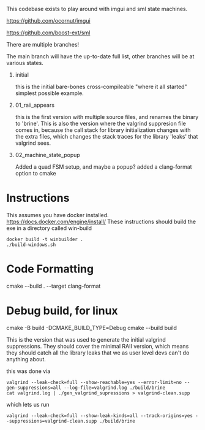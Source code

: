 This codebase exists to play around with imgui and sml state machines.

<https://github.com/ocornut/imgui>

<https://github.com/boost-ext/sml>

There are multiple branches!

The main branch will have the up-to-date full list, other branches will be at various states.

1. initial

   this is the initial bare-bones cross-compileable "where it all started" simplest possible example.

1. 01_raii_appears

   this is the first version with multiple source files, and renames the binary to 'brine'. This is also the version where the valgrind suppresion file comes in, because the call stack for library initialization changes with the extra files, which changes the stack traces for the library 'leaks' that valgrind sees.

1. 02_machine_state_popup

   Added a quad FSM setup, and maybe a popup? added a clang-format option to cmake

# Instructions

This assumes you have docker installed. <https://docs.docker.com/engine/install/>
These instructions should build the exe in a directory called win-build

    docker build -t winbuilder .
    ./build-windows.sh

# Code Formatting

cmake --build . --target clang-format

# Debug build, for linux

cmake -B build -DCMAKE_BUILD_TYPE=Debug
cmake --build build

This is the version that was used to generate the initial valgrind suppressions. They should cover the minimal RAII version, which means they should catch all the library leaks that we as user level devs can't do anything about.

this was done via

    valgrind --leak-check=full --show-reachable=yes --error-limit=no --gen-suppressions=all --log-file=valgrind.log ./build/brine
    cat valgrind.log | ./gen_valgrind_supressions > valgrind-clean.supp

which lets us run

    valgrind --leak-check=full --show-leak-kinds=all --track-origins=yes --suppressions=valgrind-clean.supp ./build/brine
